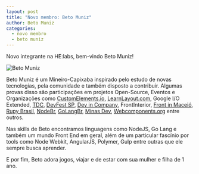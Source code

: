 ```yaml
---
layout: post
title: "Novo membro: Beto Muniz"
author: Beto Muniz
categories:
  - novo membro
  - beto muniz
---
```


Novo integrante na HE:labs, bem-vindo Beto Muniz!

![Beto Muniz](/blog/images/posts/2014-10-10/beto-muniz.png)
<!--more-->

Beto Muniz é um Mineiro-Capixaba inspirado pelo estudo de novas tecnologias, pela comunidade e também disposto a contribuir. Algumas provas disso são participações em projetos Open-Source, Eventos e Organizações como [CustomElements.io](http://customelements.io/), [LearnLayout.com](http://pt-br.learnlayout.com/), Google I/O Extended, [TDC](http://www.thedevelopersconference.com.br/tdc/2014/saopaulo/trilha-node-js), [DevFest SP](http://sp.devfest.com.br/), [Dev in Company](http://devincompany.org/), FrontInterior, [Front in Maceió](http://frontinmaceio.com.br/), [Rupy Brasil](http://rupy.com.br/), [NodeBr](http://www.meetup.com/NodeBR-Minas-Gerais/), [GoLangBr](http://www.meetup.com/golangbr/), [Minas Dev](http://minasdev.org/), [Webcomponents.org](http://webcomponents.org/) entre outros.

Nas skills de Beto encontramos linguagens como NodeJS, Go Lang e também um mundo Front End em geral, além de um particular fascínio por tools como Node Webkit, AngularJS, Polymer, Gulp entre outras que ele sempre busca aprender.

E por fim, Beto adora jogos, viajar e de estar com sua mulher e filha de 1 ano.